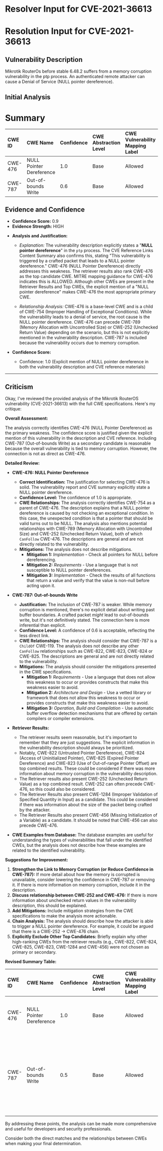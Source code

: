 # Resolver Input for CVE-2021-36613

# Resolution Input for CVE-2021-36613

## Vulnerability Description
Mikrotik RouterOs before stable 6.48.2 suffers from a memory corruption vulnerability in the ptp process. An authenticated remote attacker can cause a Denial of Service (NULL pointer dereference).

## Initial Analysis
# Summary
| CWE ID  | CWE Name                      | Confidence | CWE Abstraction Level | CWE Vulnerability Mapping Label | CWE-Vulnerability Mapping Notes |
| :-------- | :----------------------------- | :--------- | :---------------------- | :------------------------------ | :----------------------------- |
| CWE-476 | NULL Pointer Dereference        | 1.0        | Base                    | Allowed                         | Primary CWE                    |
| CWE-787 | Out-of-bounds Write           | 0.6        | Base                    | Allowed                         | Secondary Candidate            |

## Evidence and Confidence

*   **Confidence Score:** 0.9
*   **Evidence Strength:** HIGH

- **Analysis and Justification:**  
  - *Explanation:* The vulnerability description explicitly states a "**NULL pointer dereference**" in the `ptp` process. The CVE Reference Links Content Summary also confirms this, stating "This vulnerability is triggered by a crafted packet that leads to a NULL pointer dereference." CWE-476 (NULL Pointer Dereference) directly addresses this weakness. The retriever results also rank CWE-476 as the top candidate CWE. MITRE mapping guidance for CWE-476 indicates this is ALLOWED. Although other CWEs are present in the Retriever Results and Top CWEs, the explicit mention of a "NULL pointer dereference" makes CWE-476 the most appropriate primary CWE.
  
  - *Relationship Analysis:* CWE-476 is a base-level CWE and is a child of CWE-754 (Improper Handling of Exceptional Conditions). While the vulnerability leads to a denial of service, the root cause is the NULL pointer dereference. CWE-476 can precede CWE-789 (Memory Allocation with Uncontrolled Size) or CWE-252 (Unchecked Return Value) depending on the scenario, but this is not explicitly mentioned in the vulnerability description. CWE-787 is included because the vulnerability occurs due to memory corruption.

- **Confidence Score:**  
  - Confidence: 1.0 (Explicit mention of NULL pointer dereference in both the vulnerability description and CVE reference materials)

---

## Criticism
Okay, I've reviewed the provided analysis of the Mikrotik RouterOS vulnerability (CVE-2021-36613) with the full CWE specifications. Here's my critique:

**Overall Assessment:**

The analysis correctly identifies CWE-476 (NULL Pointer Dereference) as the primary weakness. The confidence score is justified given the explicit mention of this vulnerability in the description and CVE reference. Including CWE-787 (Out-of-bounds Write) as a secondary candidate is reasonable because the overall vulnerability is tied to memory corruption. However, the connection is not as direct as CWE-476.

**Detailed Review:**

*   **CWE-476: NULL Pointer Dereference**

    *   **Correct Identification:** The justification for selecting CWE-476 is solid. The vulnerability report and CVE summary explicitly state a NULL pointer dereference.
    *   **Confidence Level:** The confidence of 1.0 is appropriate.
    *   **CWE Relationships:** The analysis correctly identifies CWE-754 as a parent of CWE-476. The description explains that a NULL pointer dereference is caused by not checking an exceptional condition. In this case, the unexpected condition is that a pointer that should be valid turns out to be NULL. The analysis also mentions potential relationships with CWE-789 (Memory Allocation with Uncontrolled Size) and CWE-252 (Unchecked Return Value), both of which `CanFollow` CWE-476. The descriptions are general and are not directly related to the vulnerability.
    *   **Mitigations:** The analysis does not describe mitigations.
        *   **Mitigation 1:** *Implementation* - Check all pointers for NULL before dereferencing.
        *   **Mitigation 2:** *Requirements* - Use a language that is not susceptible to NULL pointer dereferences.
        *   **Mitigation 3:** *Implementation* - Check the results of all functions that return a value and verify that the value is non-null before acting upon it.

*   **CWE-787: Out-of-bounds Write**

    *   **Justification:** The inclusion of CWE-787 is weaker. While memory corruption is mentioned, there's no explicit detail about writing past buffer boundaries. A crafted packet _might_ lead to out-of-bounds write, but it's not definitively stated. The connection here is more inferential than explicit.
    *   **Confidence Level:** A confidence of 0.6 is acceptable, reflecting the less direct link.
    *   **CWE Relationships:** The analysis should consider that CWE-787 is a `ChildOf` CWE-119. The analysis does not describe any other `CanFollow` relationships such as CWE-822, CWE-823, CWE-824 or CWE-825. The descriptions are general and are not directly related to the vulnerability.
    *   **Mitigations:** The analysis should consider the mitigations presented in the CWE specifications.
        *   **Mitigation 1:** *Requirements* - Use a language that does not allow this weakness to occur or provides constructs that make this weakness easier to avoid.
        *   **Mitigation 2:** *Architecture and Design* - Use a vetted library or framework that does not allow this weakness to occur or provides constructs that make this weakness easier to avoid.
        *   **Mitigation 3:** *Operation, Build and Compilation* - Use automatic buffer overflow detection mechanisms that are offered by certain compilers or compiler extensions.

*   **Retriever Results:**
    * The retriever results seem reasonable, but it's important to remember that they are just suggestions. The explicit information in the vulnerability description should always be prioritized.
    * Notably, CWE-822 (Untrusted Pointer Dereference), CWE-824 (Access of Uninitialized Pointer), CWE-825 (Expired Pointer Dereference) and CWE-823 (Use of Out-of-range Pointer Offset) are top combined results. These could be considered if there was more information about memory corruption in the vulnerability description.
    * The Retriever results also present CWE-252 (Unchecked Return Value) as a top combined result. CWE-252 can often precede CWE-476, so this could also be considered.
    * The Retriever Results also present CWE-1284 (Improper Validation of Specified Quantity in Input) as a candidate. This could be considered if there was information about the size of the packet being crafted by the attacker.
    * The Retriever Results also present CWE-456 (Missing Initialization of a Variable) as a candidate. It should be noted that CWE-456 can also precede CWE-476.

*   **CWE Examples from Database:** The database examples are useful for understanding the types of vulnerabilities that fall under the identified CWEs, but the analysis does not describe how these examples are related to the identified vulnerability.

**Suggestions for Improvement:**

1.  **Strengthen the Link to Memory Corruption (or Reduce Confidence in CWE-787):** If more detail about how the memory is corrupted is unavailable, consider lowering the confidence in CWE-787 or removing it. If there is more information on memory corruption, include it in the description.
2.  **Discuss relationship between CWE-252 and CWE-476:** If there is more information about unchecked return values in the vulnerability description, this should be explained.
3.  **Add Mitigations:** Include mitigation strategies from the CWE specifications to make the analysis more actionable.
4.  **Chain Analysis:** The analysis should describe how the attacker is able to trigger a NULL pointer dereference. For example, it could be argued that there is a CWE-252 -> CWE-476 chain.
5.  **Explicitly Exclude Other Top Candidates:** Briefly explain why other high-ranking CWEs from the retriever results (e.g., CWE-822, CWE-824, CWE-825, CWE-823, CWE-1284 and CWE-456) were not chosen as primary or secondary.

**Revised Summary Table:**

| CWE ID  | CWE Name                      | Confidence | CWE Abstraction Level | CWE Vulnerability Mapping Label | CWE-Vulnerability Mapping Notes                                                                                                                                                                                              |
| :-------- | :----------------------------- | :--------- | :---------------------- | :------------------------------ | :--------------------------------------------------------------------------------------------------------------------------------------------------------------------------------------------------------------------------- |
| CWE-476 | NULL Pointer Dereference        | 1.0        | Base                    | Allowed                         | Primary CWE. Directly matches the described vulnerability.                                                                                                                                                                         |
| CWE-787 | Out-of-bounds Write           | 0.5        | Base                    | Allowed                         | Secondary Candidate, due to the mention of memory corruption. Connection is inferential; more detail would be needed to increase confidence.                                                                                     |

By addressing these points, the analysis can be made more comprehensive and useful for developers and security professionals.

Consider both the direct matches and the relationships between CWEs
when making your final determination.
        